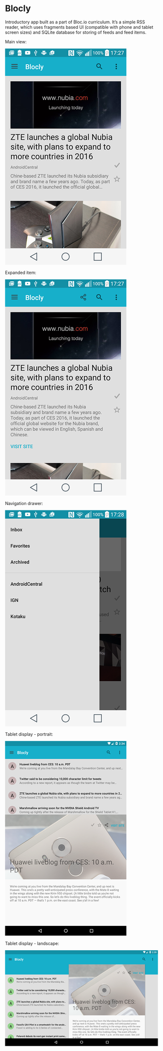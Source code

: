 # Blocly
Introductory app built as a part of Bloc.io curriculum. It’s a simple RSS reader, which uses fragments based UI (compatible with phone and tablet screen sizes) and SQLite database for storing of feeds and feed items.

Main view:

![Main view](/Screens/blocly1.png?raw=true "Main view")

Expanded item:

![Main view, expanded](/Screens/blocly2.png?raw=true "Main view, expanded")

Navigation drawer:

![Navigation drawer](/Screens/blocly3.png?raw=true "Navigation drawer")

Tablet display - portrait:

![Tablet view - Portrait](/Screens/bt1.png?raw=true "Tablet view - Portrait")

Tablet display - landscape:

![Tablet view - Landscape](/Screens/bt2.png?raw=true "Tablet view - Landscape")
